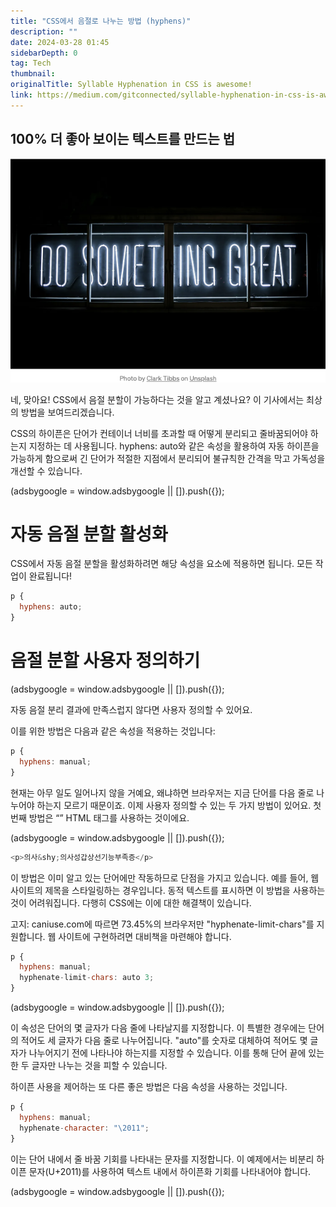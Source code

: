 ```yaml
---
title: "CSS에서 음절로 나누는 방법 (hyphens)"
description: ""
date: 2024-03-28 01:45
sidebarDepth: 0
tag: Tech
thumbnail: 
originalTitle: Syllable Hyphenation in CSS is awesome!
link: https://medium.com/gitconnected/syllable-hyphenation-in-css-is-awesome-cf81e9844fd3
---
```



## 100% 더 좋아 보이는 텍스트를 만드는 법

![이미지](./img/SyllableHyphenationinCSSisawesome_0.png)

네, 맞아요! CSS에서 음절 분할이 가능하다는 것을 알고 계셨나요? 이 기사에서는 최상의 방법을 보여드리겠습니다.

CSS의 하이픈은 단어가 컨테이너 너비를 초과할 때 어떻게 분리되고 줄바꿈되어야 하는지 지정하는 데 사용됩니다. hyphens: auto와 같은 속성을 활용하여 자동 하이픈을 가능하게 함으로써 긴 단어가 적절한 지점에서 분리되어 불규칙한 간격을 막고 가독성을 개선할 수 있습니다.

<!-- ui-log 수평형 -->
<ins class="adsbygoogle"
  style="display:block"
  data-ad-client="ca-pub-4877378276818686"
  data-ad-slot="9743150776"
  data-ad-format="auto"
  data-full-width-responsive="true"></ins>
<component is="script">
(adsbygoogle = window.adsbygoogle || []).push({});
</component>

# 자동 음절 분할 활성화

CSS에서 자동 음절 분할을 활성화하려면 해당 속성을 요소에 적용하면 됩니다. 모든 작업이 완료됩니다!

```js
p {
  hyphens: auto;
}
```

# 음절 분할 사용자 정의하기

<!-- ui-log 수평형 -->
<ins class="adsbygoogle"
  style="display:block"
  data-ad-client="ca-pub-4877378276818686"
  data-ad-slot="9743150776"
  data-ad-format="auto"
  data-full-width-responsive="true"></ins>
<component is="script">
(adsbygoogle = window.adsbygoogle || []).push({});
</component>

자동 음절 분리 결과에 만족스럽지 않다면 사용자 정의할 수 있어요.

이를 위한 방법은 다음과 같은 속성을 적용하는 것입니다:

```js
p {
  hyphens: manual;
}
```

현재는 아무 일도 일어나지 않을 거예요, 왜냐하면 브라우저는 지금 단어를 다음 줄로 나누어야 하는지 모르기 때문이죠. 이제 사용자 정의할 수 있는 두 가지 방법이 있어요. 첫 번째 방법은 “&shy;” HTML 태그를 사용하는 것이에요.

<!-- ui-log 수평형 -->
<ins class="adsbygoogle"
  style="display:block"
  data-ad-client="ca-pub-4877378276818686"
  data-ad-slot="9743150776"
  data-ad-format="auto"
  data-full-width-responsive="true"></ins>
<component is="script">
(adsbygoogle = window.adsbygoogle || []).push({});
</component>

```js
<p>의사&shy;의사성갑상선기능부족증</p>
```

이 방법은 이미 알고 있는 단어에만 작동하므로 단점을 가지고 있습니다. 예를 들어, 웹 사이트의 제목을 스타일링하는 경우입니다. 동적 텍스트를 표시하면 이 방법을 사용하는 것이 어려워집니다. 다행히 CSS에는 이에 대한 해결책이 있습니다.

고지: caniuse.com에 따르면 73.45%의 브라우저만 "hyphenate-limit-chars"를 지원합니다. 웹 사이트에 구현하려면 대비책을 마련해야 합니다.

```js
p {
  hyphens: manual;
  hyphenate-limit-chars: auto 3;
}
```

<!-- ui-log 수평형 -->
<ins class="adsbygoogle"
  style="display:block"
  data-ad-client="ca-pub-4877378276818686"
  data-ad-slot="9743150776"
  data-ad-format="auto"
  data-full-width-responsive="true"></ins>
<component is="script">
(adsbygoogle = window.adsbygoogle || []).push({});
</component>

이 속성은 단어의 몇 글자가 다음 줄에 나타날지를 지정합니다. 이 특별한 경우에는 단어의 적어도 세 글자가 다음 줄로 나누어집니다. "auto"를 숫자로 대체하여 적어도 몇 글자가 나누어지기 전에 나타나야 하는지를 지정할 수 있습니다. 이를 통해 단어 끝에 있는 한 두 글자만 나누는 것을 피할 수 있습니다.

하이픈 사용을 제어하는 또 다른 좋은 방법은 다음 속성을 사용하는 것입니다.

```js
p {
  hyphens: manual;
  hyphenate-character: "\2011";
}
```

이는 단어 내에서 줄 바꿈 기회를 나타내는 문자를 지정합니다. 이 예제에서는 비분리 하이픈 문자(U+2011)를 사용하여 텍스트 내에서 하이픈화 기회를 나타내어야 합니다.

<!-- ui-log 수평형 -->
<ins class="adsbygoogle"
  style="display:block"
  data-ad-client="ca-pub-4877378276818686"
  data-ad-slot="9743150776"
  data-ad-format="auto"
  data-full-width-responsive="true"></ins>
<component is="script">
(adsbygoogle = window.adsbygoogle || []).push({});
</component>


